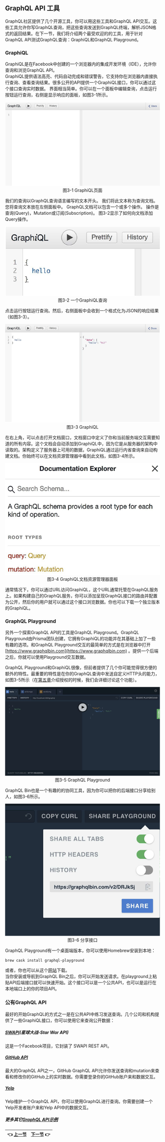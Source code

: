 ## GraphQL API 工具

GraphQL社区提供了几个开源工具，你可以用这些工具和GraphQL API交互。这些工具允许你写GraphQL查询，把这些查询发送到GraphQL终端，解析JSON格式的返回结果。在下一节，我们将介绍两个最受欢迎的的工具，用于针对GraphQL API测试GraphQL查询：GraphiQL和GraphQL Playground。  

### GraphiQL
GraphiQL是在Facebook中创建的一个浏览器内的集成开发环境（IDE），允许你查询和浏览GraphQL API。  
GraphiQL提供语法高亮、代码自动完成和错误警告，它支持你在浏览器内直接执行查询、查看查询结果。很多公开的API提供一个GraphiQL接口，你可以通过这个接口查询实时数据。
界面相当简单。你可以在一个面板中编辑查询，点击运行按钮运行查询，右侧是显示响应的面板，如图3-1所示。

<p align="center">
  <img src="Image/3-1.png"><br>
  图3-1 GraphiQL页面<br>
</p>

我们的查询以GraphQL查询语言编写的文本开头。 我们将此文本称为查询文档。 您将查询文本放在左侧面板中。 GraphQL文档可以包含一个或多个操作。 操作是查询(Query)，Mutation或订阅(Subscription)。 图3-2显示了如何向文档添加Query操作。

<p align="center">
  <img src="Image/3-2.png"><br>
  图3-2 一个GraphiQL查询<br>
</p>

点击运行按钮运行查询。然后，右侧面板中会收到一个格式化为JSON的响应结果（如图3-3）。

<p align="center">
  <img src="Image/3-3.png"><br>
  图3-3 GraphiQL<br>
</p>

在右上角，可以点击打开文档窗口，文档窗口中定义了你和当前服务端交互需要知道的所有内容。这个文档会自动添加到GraphiQL中，因为它是从服务器的架构中读取的。架构定义了服务器上可用的数据，GraphiQL通过运行内省查询来自动构建文档。你始终可以在文档资源管理器中看到此文档，如图3-4所示。

<p align="center">
  <img src="Image/3-4.png"><br>
  图3-4 GraphiQL文档资源管理器面板<br>
</p>

通常情况下，你可以通过URL访问GraphiQL，这个URL通常托管在GraphQL服务上。如果构建自己的GraphQL服务，你可以添加呈现GraphQL接口的路由并配置为公开，然后你的用户就可以通过这个接口浏览数据。你也可以下载一个独立版本的GraphiQL。

### GraphQL Playground
另外一个探索GraphQL API的工具是GraphQL Playground。GraphQL Playground由Prisma团队创建，它拥有GraphiQL的功能并在其基础上加了一些有趣的选项。和GraphQL Playground交互的最简单的方式是在浏览器中打开 [https://www.graphqlbin.com](https://www.graphqlbin.com) 。提供一个后端之后，你就可以使用Playground交互数据。  

GraphQL Playground和GraphiQL很像，但前者提供了几个你可能觉得很方便的额外的特性。最重要的特性是在你的GraphQL查询中发送自定义HTTP头的能力，如图3-5所示（在[第五章](ch05_00.md)介绍授权的时候，我们会详细讨论这个功能）。  

<p align="center">
  <img src="Image/3-5.png"><br>
  图3-5 GraphQL Playground<br>
</p>

GraphQL Bin也是一个有趣的的协同工具，因为你可以把你的后端接口分享给别人，如图3-6所示。  

<p align="center">
  <img src="Image/3-6.png"><br>
  图3-6 分享接口<br>
</p>

GraphQL Playground有一个桌面端版本，你可以使用Homebrew安装到本地：

```
brew cask install graphql-playground
```

或者，你也可以从这个[网站](http://bit.ly/graphql-pg-releases)下载。  
当你安装或导航到GraphQL Bin之后，你可以开始发送请求。在playground上粘贴API后端接口就可以快速开始。这个接口可以是一个公共API，也可以是运行在本地端口上的你的项目API。  

### 公有GraphQL API
最好的开始GraphQL的方式之一是在公共API中练习发送查询。几个公司和机构提供了一些GraphiQL接口，你可以使用它来查询公开数据：

##### [SWAPI](http://graphql.org/swapi-graphql)(星球大战-Star War API)
这是一个Facebook项目，它封装了 SWAPI REST API。

##### [GitHub API](https://developer.github.com/v4/explorer/)
最大的GraphQL API之一，GitHub GraphQL API允许你发送查询和mutation来查看和修改你的GitHub上的实时数据。你需要登录你的GitHub账户来和数据交互。  

##### [Yelp](https://www.yelp.com/developers/graphiql)
Yelp维护一个GraphQL API，你可以使用GraphQL进行查询。你需要创建一个Yelp开发者账户来和Yelp API中的数据交互。  

##### 更多其它[GraphQL API示例](https://github.com/APIs-guru/graphql-apis)

| :point_left: [上一节](/ch03_00.md) | [下一节](/ch03_02.md) :point_right: |
| - | - |
